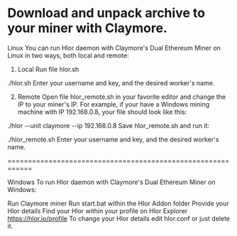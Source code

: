 Download and unpack archive to your miner with Claymore.
============================================================
Linux
You can run Hlor daemon with Claymore's Dual Ethereum Miner on Linux in two ways, both local and remote:

1. Local
Run file hlor.sh

./hlor.sh
Enter your username and key, and the desired worker's name.

2. Remote
Open file hlor_remote.sh in your favorite editor and change the IP to your miner's IP. For example, if your have a Windows mining machine with IP 192.168.0.8, your file should look like this:

./hlor --unit claymore --ip 192.168.0.8
Save hlor_remote.sh and run it:

./hlor_remote.sh
Enter your username and key, and the desired worker's name.

============================================================

Windows
To run Hlor daemon with Claymore's Dual Ethereum Miner on Windows:

Run Claymore miner
Run start.bat within the Hlor Addon folder
Provide your Hlor details
Find your Hlor within your profile on Hlor Explorer https://hlor.io/profile
To change your Hlor details edit hlor.conf or just delete it.
